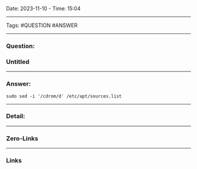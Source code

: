 Date: 2023-11-10 - Time: 15:04
___
Tags: #QUESTION #ANSWER
___
### Question:
### Untitled
___
### Answer:
```
sudo sed -i '/cdrom/d' /etc/apt/sources.list
```
___
### Detail:

___
### Zero-Links

___
### Links
